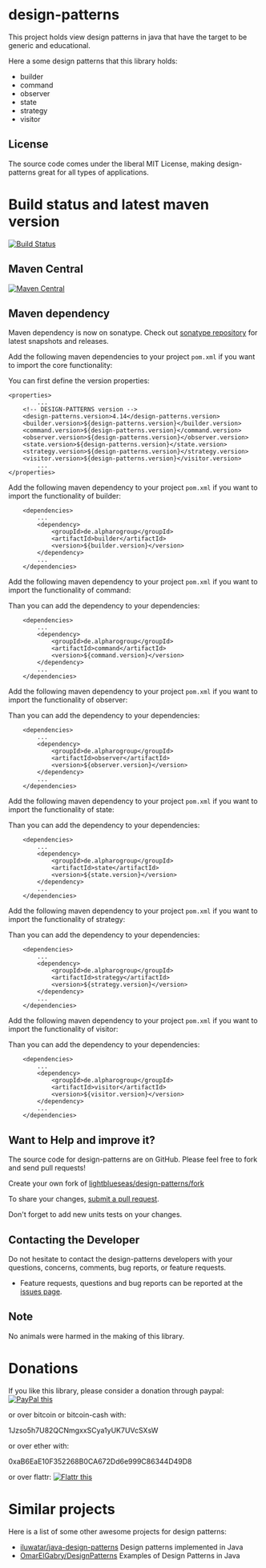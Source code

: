 # design-patterns

This project holds view design patterns in java that have the target to be generic and educational.

Here a some design patterns that this library holds:

- builder
- command
- observer
- state
- strategy
- visitor

## License

The source code comes under the liberal MIT License, making design-patterns great for all types of applications.

# Build status and latest maven version
[![Build Status](https://travis-ci.org/lightblueseas/design-patterns.svg?branch=master)](https://travis-ci.org/lightblueseas/design-patterns)

## Maven Central

[![Maven Central](https://maven-badges.herokuapp.com/maven-central/de.alpharogroup/design-patterns/badge.svg)](https://maven-badges.herokuapp.com/maven-central/de.alpharogroup/design-patterns)

## Maven dependency

Maven dependency is now on sonatype.
Check out [sonatype repository](https://oss.sonatype.org/index.html#nexus-search;gav~de.alpharogroup~design-patterns~~~) for latest snapshots and releases.

Add the following maven dependencies to your project `pom.xml` if you want to import the core functionality:

You can first define the version properties:

	<properties>
			...
		<!-- DESIGN-PATTERNS version -->
		<design-patterns.version>4.14</design-patterns.version>
		<builder.version>${design-patterns.version}</builder.version>
		<command.version>${design-patterns.version}</command.version>
		<observer.version>${design-patterns.version}</observer.version>
		<state.version>${design-patterns.version}</state.version>
		<strategy.version>${design-patterns.version}</strategy.version>
		<visitor.version>${design-patterns.version}</visitor.version>
			...
	</properties>


Add the following maven dependency to your project `pom.xml` if you want to import the functionality of builder:

		<dependencies>
			...
			<dependency>
				<groupId>de.alpharogroup</groupId>
				<artifactId>builder</artifactId>
				<version>${builder.version}</version>
			</dependency>
			...
		</dependencies>

Add the following maven dependency to your project `pom.xml` if you want to import the functionality of command:

Than you can add the dependency to your dependencies:

		<dependencies>
			...
			<dependency>
				<groupId>de.alpharogroup</groupId>
				<artifactId>command</artifactId>
				<version>${command.version}</version>
			</dependency>
			...
		</dependencies>

Add the following maven dependency to your project `pom.xml` if you want to import the functionality of observer:

Than you can add the dependency to your dependencies:

		<dependencies>
			...
			<dependency>
				<groupId>de.alpharogroup</groupId>
				<artifactId>observer</artifactId>
				<version>${observer.version}</version>
			</dependency>
			...
		</dependencies>

Add the following maven dependency to your project `pom.xml` if you want to import the functionality of state:

Than you can add the dependency to your dependencies:

		<dependencies>
			...
			<dependency>
				<groupId>de.alpharogroup</groupId>
				<artifactId>state</artifactId>
				<version>${state.version}</version>
			</dependency>
			...
		</dependencies>

Add the following maven dependency to your project `pom.xml` if you want to import the functionality of strategy:

Than you can add the dependency to your dependencies:

		<dependencies>
			...
			<dependency>
				<groupId>de.alpharogroup</groupId>
				<artifactId>strategy</artifactId>
				<version>${strategy.version}</version>
			</dependency>
			...
		</dependencies>

Add the following maven dependency to your project `pom.xml` if you want to import the functionality of visitor:

Than you can add the dependency to your dependencies:

		<dependencies>
			...
			<dependency>
				<groupId>de.alpharogroup</groupId>
				<artifactId>visitor</artifactId>
				<version>${visitor.version}</version>
			</dependency>
			...
		</dependencies>

## Want to Help and improve it? ###

The source code for design-patterns are on GitHub. Please feel free to fork and send pull requests!

Create your own fork of [lightblueseas/design-patterns/fork](https://github.com/lightblueseas/design-patterns/fork)

To share your changes, [submit a pull request](https://github.com/lightblueseas/design-patterns/pull/new/develop).

Don't forget to add new units tests on your changes.

## Contacting the Developer

Do not hesitate to contact the design-patterns developers with your questions, concerns, comments, bug reports, or feature requests.
- Feature requests, questions and bug reports can be reported at the [issues page](https://github.com/lightblueseas/design-patterns/issues).

## Note

No animals were harmed in the making of this library.

# Donations

If you like this library, please consider a donation through paypal: <a href="https://www.paypal.com/cgi-bin/webscr?cmd=_s-xclick&hosted_button_id=B37J9DZF6G9ZC" target="_blank">
<img src="https://www.paypalobjects.com/en_US/GB/i/btn/btn_donateCC_LG.gif" alt="PayPal this" title="PayPal – The safer, easier way to pay online!" border="0" />
</a>

or over bitcoin or bitcoin-cash with:

1Jzso5h7U82QCNmgxxSCya1yUK7UVcSXsW

or over ether with:

0xaB6EaE10F352268B0CA672Dd6e999C86344D49D8

or over flattr: <a href="https://flattr.com/submit/auto?fid=r7vp62&url=https%3A%2F%2Fgithub.com%2Flightblueseas%2Fdesign-patterns" target="_blank"><img src="//button.flattr.com/flattr-badge-large.png" alt="Flattr this" title="Flattr this" border="0"></a>

# Similar projects

Here is a list of some other awesome projects for design patterns:


 * [iluwatar/java-design-patterns](https://github.com/iluwatar/java-design-patterns) Design patterns implemented in Java 
 * [OmarElGabry/DesignPatterns](https://github.com/OmarElGabry/DesignPatterns) Examples of Design Patterns in Java 
